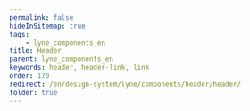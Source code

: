 ```yaml
---
permalink: false
hideInSitemap: true
tags: 
    - lyne_components_en
title: Header
parent: lyne_components_en
keywords: header, header-link, link
order: 170
redirect: /en/design-system/lyne/components/header/header/
folder: true
---
```

